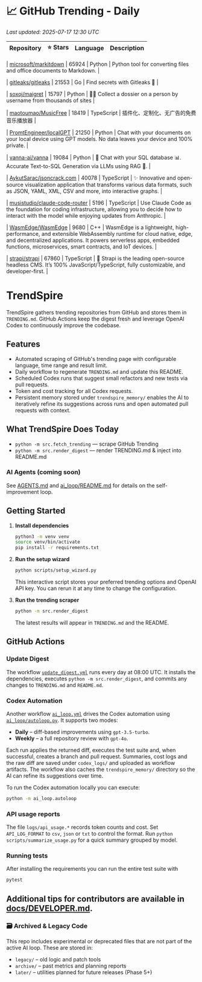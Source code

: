 <!-- TRENDING_START -->
# 📈 GitHub Trending - Daily

_Last updated: 2025-07-17 12:30 UTC_

| Repository | ⭐ Stars | Language | Description |
|------------|--------:|----------|-------------|

| [microsoft/markitdown](https://github.com/microsoft/markitdown) | 65924 | Python | Python tool for converting files and office documents to Markdown. |

| [gitleaks/gitleaks](https://github.com/gitleaks/gitleaks) | 21553 | Go | Find secrets with Gitleaks 🔑 |

| [soxoj/maigret](https://github.com/soxoj/maigret) | 15797 | Python | 🕵️‍♂️ Collect a dossier on a person by username from thousands of sites |

| [maotoumao/MusicFree](https://github.com/maotoumao/MusicFree) | 18419 | TypeScript | 插件化、定制化、无广告的免费音乐播放器 |

| [PromtEngineer/localGPT](https://github.com/PromtEngineer/localGPT) | 21250 | Python | Chat with your documents on your local device using GPT models. No data leaves your device and 100% private. |

| [vanna-ai/vanna](https://github.com/vanna-ai/vanna) | 19084 | Python | 🤖 Chat with your SQL database 📊. Accurate Text-to-SQL Generation via LLMs using RAG 🔄. |

| [AykutSarac/jsoncrack.com](https://github.com/AykutSarac/jsoncrack.com) | 40078 | TypeScript | ✨ Innovative and open-source visualization application that transforms various data formats, such as JSON, YAML, XML, CSV and more, into interactive graphs. |

| [musistudio/claude-code-router](https://github.com/musistudio/claude-code-router) | 5196 | TypeScript | Use Claude Code as the foundation for coding infrastructure, allowing you to decide how to interact with the model while enjoying updates from Anthropic. |

| [WasmEdge/WasmEdge](https://github.com/WasmEdge/WasmEdge) | 9680 | C++ | WasmEdge is a lightweight, high-performance, and extensible WebAssembly runtime for cloud native, edge, and decentralized applications. It powers serverless apps, embedded functions, microservices, smart contracts, and IoT devices. |

| [strapi/strapi](https://github.com/strapi/strapi) | 67860 | TypeScript | 🚀 Strapi is the leading open-source headless CMS. It’s 100% JavaScript/TypeScript, fully customizable, and developer-first. |
<!-- TRENDING_END -->

# TrendSpire

TrendSpire gathers trending repositories from GitHub and stores them in `TRENDING.md`. GitHub Actions keep the digest fresh and leverage OpenAI Codex to continuously improve the codebase.

## Features

- Automated scraping of GitHub's trending page with configurable language, time range and result limit.
- Daily workflow to regenerate `TRENDING.md` and update this README.
- Scheduled Codex runs that suggest small refactors and new tests via pull requests.
- Token and cost tracking for all Codex requests.
- Persistent memory stored under `trendspire_memory/` enables the AI to
  iteratively refine its suggestions across runs and open automated pull
  requests with context.

## What TrendSpire Does Today

- `python -m src.fetch_trending` — scrape GitHub Trending
- `python -m src.render_digest` — render TRENDING.md & inject into README.md

### AI Agents (coming soon)
See [AGENTS.md](./AGENTS.md) and [ai_loop/README.md](./ai_loop/README.md) for details on the self-improvement loop.

## Getting Started

1. **Install dependencies**
   ```bash
   python3 -m venv venv
   source venv/bin/activate
   pip install -r requirements.txt
   ```

2. **Run the setup wizard**
   ```bash
   python scripts/setup_wizard.py
   ```
   This interactive script stores your preferred trending options and OpenAI API key.
   You can rerun it at any time to change the configuration.

3. **Run the trending scraper**
   ```bash
   python -m src.render_digest
   ```
   The latest results will appear in `TRENDING.md` and the README.


## GitHub Actions

### Update Digest

The workflow [`update_digest.yml`](.github/workflows/update_digest.yml) runs every day at 08:00 UTC. It installs the dependencies, executes `python -m src.render_digest`, and commits any changes to `TRENDING.md` and `README.md`.

### Codex Automation

Another workflow [`ai_loop.yml`](.github/workflows/ai_loop.yml) drives the Codex automation using [`ai_loop/autoloop.py`](ai_loop/autoloop.py). It supports two modes:

- **Daily** – diff-based improvements using `gpt-3.5-turbo`.
- **Weekly** – a full repository review with `gpt-4o`.

Each run applies the returned diff, executes the test suite and, when successful, creates a branch and pull request. Summaries, cost logs and the raw diff are saved under `codex_logs/` and uploaded as workflow artifacts. The workflow also caches the `trendspire_memory/` directory so the AI can refine its suggestions over time.

To run the Codex automation locally you can execute:

```bash
python -m ai_loop.autoloop
```

### API usage reports

The file `logs/api_usage.*` records token counts and cost. Set `API_LOG_FORMAT`
to `csv`, `json` or `txt` to control the format. Run `python
scripts/summarize_usage.py` for a quick summary grouped by model.

### Running tests

After installing the requirements you can run the entire test suite with

```bash
pytest
```

Additional tips for contributors are available in
[docs/DEVELOPER.md](docs/DEVELOPER.md).
---

### 🗃 Archived & Legacy Code

This repo includes experimental or deprecated files that are not part of the active AI loop. These are stored in:

- `legacy/` – old logic and patch tools
- `archive/` – past metrics and planning reports
- `later/` – utilities planned for future releases (Phase 5+)

